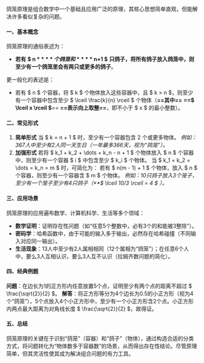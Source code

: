 
鸽笼原理是组合数学中一个基础且应用广泛的原理，其核心思想简单直观，但能解决许多看似复杂的问题。

#### 一、基本概念

鸽笼原理的通俗表述为：

- **若有** **$ n $** **个鸽笼和** **$ n+1 $** **只鸽子，将所有鸽子放入鸽笼中，则至少有一个鸽笼里会有两只或更多的鸽子**。

更一般化的表述是：

- 若有 $ n $ 个容器，将 $ k $ 个物体放入这些容器中，且 $ k > n $，则至少有一个容器中包含至少 $ \lceil \frac{k}{n} \rceil $ 个物体（**==其中==**  **==$ \lceil x \rceil $**==  **==表示向上取整==**，即不小于 $ x $ 的最小整数）。

#### 二、常见形式

1. **简单形式**
    当 $ k = n + 1 $ 时，至少有一个容器包含 2 个或更多物体。
    *例如：367人中至少有2人同一天生日（一年最多366天，视为“鸽笼”）。*
2. **加强形式**
    若将 $ k_1 + k_2 + \dots + k_n - n + 1 $ 个物体放入 $ n $ 个容器中，则至少有一个容器 $ i $ 中包含至少 $ k_i $ 个物体。
    当 $ k_1 = k_2 = \dots = k_n = m $ 时，可简化为：
    若有 $ n(m - 1) + 1 $ 个物体，放入 $ n $ 个容器，则至少有一个容器含 $ m $ 个物体。
    *例如：10只鸽子放入3个笼子，至少有一个笼子至少有4只鸽子（**$ \lceil 10/3 \rceil = 4 $* *）。*

#### 三、应用场景

鸽笼原理的应用遍布数学、计算机科学、生活等多个领域：

- **数学证明**：证明存在性问题（如“任意5个整数中，必有3个的和能被3整除”）。
- **密码学**：哈希函数中，由于可能的输入多于输出，必然存在哈希碰撞（不同输入对应同一输出）。
- **生活现象**：13人中至少有2人属相相同（12个属相为“鸽笼”）；在任意6个人中，要么3人互相认识，要么3人互不认识（拉姆齐数问题的简化）。

#### 四、经典例题

**问题**：在边长为1的正方形内任意放置5个点，证明至少有两个点的距离不超过 $ \frac{\sqrt{2}}{2} $。
**解答**：将正方形等分为4个边长为0.5的小正方形（视为4个“鸽笼”），5个点放入4个小正方形中，至少有一个小正方形含2个点。小正方形内两点最大距离为对角线长度 $ \frac{\sqrt{2}}{2} $，故得证。

#### 五、总结

鸽笼原理的关键在于识别“鸽笼”（容器）和“鸽子”（物体），通过构造合适的分类方式，将问题转化为“物体数多于容器数”的场景，从而得出存在性结论。尽管原理简单，但其灵活性使其成为解决组合问题的有力工具。